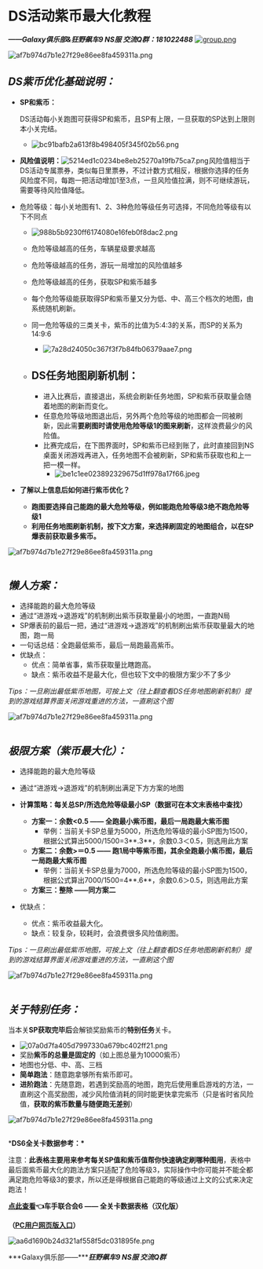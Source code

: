 # DS活动紫币最大化教程 

***——Galaxy俱乐部&狂野飙车9 NS服 交流Q群：181022488***
 [![group.png](https://raw.githubusercontent.com/wanghaozone/image/master/image/Picgogroup.png)](https://qm.qq.com/cgi-bin/qm/qr?k=kndxmcSGo3EM99G940l0k-ua0rxJFxYu&jump_from=webapi&authKey=IO5nTMo3pgjZdVbGIb29wr5UgNGqSLUGs1R8lhGBZIdx32/rGcJb5f/+qdwQKKy8)​

![af7b974d7b1e27f29e86ee8fa459311a.png](https://raw.githubusercontent.com/wanghaozone/image/master/image/Picgoaf7b974d7b1e27f29e86ee8fa459311a.png)

 

## ***DS紫币优化基础说明：***

- **SP和紫币：**

  DS活动每小关跑图可获得SP和紫币，且SP有上限，一旦获取的SP达到上限则本小关完结。

  - ![bc91bafb2a613f8b498405f345f02b56.png](https://raw.githubusercontent.com/wanghaozone/image/master/image/Picgobc91bafb2a613f8b498405f345f02b56.png)

 

- **风险值说明：**![5214ed1c0234be8eb25270a19fb75ca7.png](https://raw.githubusercontent.com/wanghaozone/image/master/image/Picgo5214ed1c0234be8eb25270a19fb75ca7.png)![点击并拖拽以移动](data:image/gif;base64,R0lGODlhAQABAPABAP///wAAACH5BAEKAAAALAAAAAABAAEAAAICRAEAOw==)风险值相当于DS活动专属票券，类似每日里票券，不过计数方式相反，根据你选择的任务风险度不同，每跑一把活动增加1至3点，一旦风险值拉满，则不可继续游玩，需要等待风险值降低。

 

- 危险等级：每小关地图有1、2、3种危险等级任务可选择，不同危险等级有以下不同点

   

   

  - ![988b5b9230ff6174080e16feb0f8dac2.png](https://raw.githubusercontent.com/wanghaozone/image/master/image/Picgo988b5b9230ff6174080e16feb0f8dac2.png)

  - 危险等级越高的任务，车辆星级要求越高

  - 危险等级越高的任务，游玩一局增加的风险值越多

  - 危险等级越高的任务，获取SP和紫币越多

  - 每个危险等级能获取得SP和紫币量又分为低、中、高三个档次的地图，由系统随机刷新。

  - 同一危险等级的三类关卡，紫币的比值为5:4:3的关系，而SP的关系为14:9:6

    - ![7a28d24050c367f3f7b84fb06379aae7.png](https://raw.githubusercontent.com/wanghaozone/image/master/image/Picgo7a28d24050c367f3f7b84fb06379aae7.png)

  - ## **DS任务地图刷新机制：**

    - 进入比赛后，直接退出，系统会刷新任务地图，SP和紫币获取量会随着地图的刷新而变化。
    - 任意危险等级地图退出后，另外两个危险等级的地图都会一同被刷新，因此需**要刷图时请使用危险等级1的图来刷新**，这样浪费最少的风险值。
    - 比赛完成后，在下图界面时，SP和紫币已经到账了，此时直接回到NS桌面关闭游戏再进入，任务地图不会被刷新，SP和紫币获取也和上一把一模一样。
      - ![be1c1ee023892329675d1ff978a17f66.jpeg](https://raw.githubusercontent.com/wanghaozone/image/master/image/Picgobe1c1ee023892329675d1ff978a17f66.jpeg)

 

- **了解以上信息后如何进行紫币优化？**
  - **跑图要选择自己能跑的最大危险等级，例如能跑危险等级3绝不跑危险等级1**
  - **利用任务地图刷新机制，按下文方案，来选择刷固定的地图组合，以在SP爆表前获取最多紫币。**

![af7b974d7b1e27f29e86ee8fa459311a.png](https://raw.githubusercontent.com/wanghaozone/image/master/image/Picgoaf7b974d7b1e27f29e86ee8fa459311a.png)

![点击并拖拽以移动](data:image/gif;base64,R0lGODlhAQABAPABAP///wAAACH5BAEKAAAALAAAAAABAAEAAAICRAEAOw==)

## ***懒人方案：***

- 选择能跑的最大危险等级
- 通过“进游戏→退游戏”的机制刷出紫币获取量最小的地图，一直跑N局
- SP爆表前的最后一把，通过“进游戏→退游戏”的机制刷出紫币获取量最大的地图，跑一局
- 一句话总结：全跑最低紫币，最后一局跑最高紫币。
- 优缺点：
  - 优点：简单省事，紫币获取量比瞎跑高。
  - 缺点：紫币收益不是最大化，但也较下文中的极限方案少不了多少

*Tips：一旦刷出最低紫币地图，可按上文（往上翻查看DS任务地图刷新机制）提到的游戏结算界面关闭游戏重进的方法，一直刷这个图*

![af7b974d7b1e27f29e86ee8fa459311a.png](https://raw.githubusercontent.com/wanghaozone/image/master/image/Picgoaf7b974d7b1e27f29e86ee8fa459311a.png)

![点击并拖拽以移动](data:image/gif;base64,R0lGODlhAQABAPABAP///wAAACH5BAEKAAAALAAAAAABAAEAAAICRAEAOw==)

## ***极限方案（紫币最大化）：***

- 选择能跑的最大危险等级
- 通过“进游戏→退游戏”的机制刷出满足下方方案的地图
- **计算策略：每关总SP/所选危险等级最小SP（数据可在本文末表格中查找）**
  - **方案一：余数<0.5 —— 全跑最小紫币图，最后一局跑最大紫币图**
    - 举例：当前关卡SP总量为5000，所选危险等级的最小SP图为1500，根据公式算出5000/1500=3**.3**，余数0.3＜0.5，则选用此方案
  - **方案二：余数>＝0.5 —— 跑1局中等紫币图，其余全跑最小紫币图，最后一局跑最大紫币图**
    - 举例：当前关卡SP总量为7000，所选危险等级的最小SP图为1500，根据公式算出7000/1500=4**.6**，余数0.6＞0.5，则选用此方案
  - **方案三：整除 ——同方案二**

- 优缺点：
  - 优点：紫币收益最大化。
  - 缺点：较复杂，较耗时，会浪费很多风险值刷图。

*Tips：一旦刷出最低紫币地图，可按上文（往上翻查看DS任务地图刷新机制）提到的游戏结算界面关闭游戏重进的方法，一直刷这个图*

![af7b974d7b1e27f29e86ee8fa459311a.png](https://raw.githubusercontent.com/wanghaozone/image/master/image/Picgoaf7b974d7b1e27f29e86ee8fa459311a.png)

![点击并拖拽以移动](data:image/gif;base64,R0lGODlhAQABAPABAP///wAAACH5BAEKAAAALAAAAAABAAEAAAICRAEAOw==)

## ***关于特别任务：***

当本关**SP获取完毕后**会解锁奖励紫币的**特别任务**关卡。

- ![07a0d7fa405d7997330a679bc402ff21.png](https://raw.githubusercontent.com/wanghaozone/image/master/image/Picgo07a0d7fa405d7997330a679bc402ff21.png)
- 奖励**紫币的总量是固定的**（如上图总量为10000紫币）
- 地图也分低、中、高、三档
- **简单跑法**：随意跑拿够所有紫币即可。
- **进阶跑法**：先随意跑，若遇到奖励高的地图，跑完后使用重启游戏的方法，一直刷这个高奖励图，减少风险值消耗的同时能更快拿完紫币（只是省时省风险值，**获取的紫币数量与随便跑无差别**）

![af7b974d7b1e27f29e86ee8fa459311a.png](https://raw.githubusercontent.com/wanghaozone/image/master/image/Picgoaf7b974d7b1e27f29e86ee8fa459311a.png)

![点击并拖拽以移动](data:image/gif;base64,R0lGODlhAQABAPABAP///wAAACH5BAEKAAAALAAAAAABAAEAAAICRAEAOw==)

***DS6全关卡数据参考：\***

注意：**此表格主要用来参考每关SP值和紫币值帮你快速确定刷哪种图用**，表格中最后面紫币最大化的跑法方案只适配了危险等级3，实际操作中你可能并不能全都满足跑危险等级3的要求，所以还是得根据自己能跑的等级通过上文的公式来决定跑法！

 

**[点此查看](https://m.q.qq.com/a/s/9774fd9bd0d78bf86be389a5e5550ed4?via=2016_1)👈车手联合会6 —— 全关卡数据表格（汉化版）**

**（[PC用户网页版入口](https://docs.qq.com/sheet/DZXhaSUxPcE9LT0xy?tab=y7slrn)）**

 

 ![aa6d1690b24d321af558f5dc031895fe.png](https://raw.githubusercontent.com/wanghaozone/image/master/image/Picgoaa6d1690b24d321af558f5dc031895fe.png)

***Galaxy俱乐部——******狂野飙车9 NS服 交流Q群***